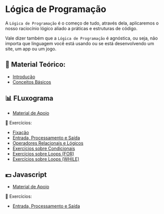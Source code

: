 # Lógica de Programação

A `Lógica de Programação` é o começo de tudo, através dela, aplicaremos o nosso raciocínio lógico aliado a práticas e estruturas de código.

Vale dizer também que a `Lógica de Programação` é agnóstica, ou seja, não importa que linguagem você está usando ou se está desenvolvendo um site, um app ou um jogo.

## 📖 Material Teórico:
* [Introdução](introducao.md)
* [Conceitos Básicos](conceitos.md)

## 📊 FLuxograma
* [Material de Apoio](fluxograma.md)

💪 Exercícios:
* [Fixação](0_fluxograma/exercicios/fixacao.md)
* [Entrada, Processamento e Saída](0_fluxograma/exercicios/basicos.md)
* [Operadores Relacionais e Lógicos](0_fluxograma/exercicios/relacionais_logicos.md)
* [Exercícios sobre Condicionais](0_fluxograma/exercicios/condicionais.md)
* [Exercícios sobre Loops (FOR)](0_fluxograma/exercicios/loops_for.md)
* [Exercícios sobre Loops (WHILE)](0_fluxograma/exercicios/loops_while.md)

## 💵 Javascript 
* [Material de Apoio](1_javascript/README.md)

💪 Exercícios:
* [Entrada, Processamento e Saída](1_javascript/exercicios/basicos.md)
<!-- * [Exercícios sobre Condicionais](1_javascript/exercicios/condicionais.md) -->
<!-- * [Exercícios sobre Loops](1_javascript/exercicios/loops.md) -->

<!-- 💀 Desafios -->
<!-- * [Salário Líquido](1_javascript/desafios/salario_liquido.md) -->
<!-- * [Média e aprovação 2.0](1_javascript/desafios/media_e_aprovacao_v2.md) -->
<!-- * [Valores contendo "a"](1_javascript/desafios/valores_contendo_a.md) -->
<!-- * [De trás pra frente](1_javascript/desafios/de_tras_pra_frente.md) -->